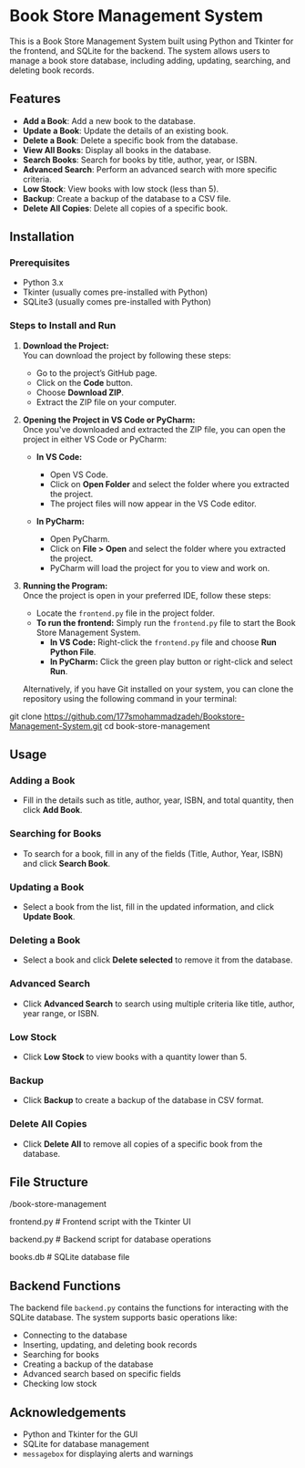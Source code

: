 
# Book Store Management System

This is a Book Store Management System built using Python and Tkinter for the frontend, and SQLite for the backend. 
The system allows users to manage a book store database, including adding, updating, searching, and deleting book records.

## Features

- **Add a Book**: Add a new book to the database.
- **Update a Book**: Update the details of an existing book.
- **Delete a Book**: Delete a specific book from the database.
- **View All Books**: Display all books in the database.
- **Search Books**: Search for books by title, author, year, or ISBN.
- **Advanced Search**: Perform an advanced search with more specific criteria.
- **Low Stock**: View books with low stock (less than 5).
- **Backup**: Create a backup of the database to a CSV file.
- **Delete All Copies**: Delete all copies of a specific book.

## Installation

### Prerequisites
- Python 3.x
- Tkinter (usually comes pre-installed with Python)
- SQLite3 (usually comes pre-installed with Python)

### Steps to Install and Run

1. **Download the Project:**  
   You can download the project by following these steps:  

   - Go to the project’s GitHub page.
   - Click on the **Code** button.
   - Choose **Download ZIP**.
   - Extract the ZIP file on your computer.

2. **Opening the Project in VS Code or PyCharm:**  
   Once you've downloaded and extracted the ZIP file, you can open the project in either VS Code or PyCharm:

   - **In VS Code:**  
     - Open VS Code.
     - Click on **Open Folder** and select the folder where you extracted the project.
     - The project files will now appear in the VS Code editor.

   - **In PyCharm:**  
     - Open PyCharm.
     - Click on **File > Open** and select the folder where you extracted the project.
     - PyCharm will load the project for you to view and work on.

3. **Running the Program:**  
   Once the project is open in your preferred IDE, follow these steps:  

   - Locate the `frontend.py` file in the project folder.
   - **To run the frontend:** Simply run the `frontend.py` file to start the Book Store Management System.
     - **In VS Code:** Right-click the `frontend.py` file and choose **Run Python File**.
     - **In PyCharm:** Click the green play button or right-click and select **Run**.

   Alternatively, if you have Git installed on your system, you can clone the repository using the following command in your terminal:

git clone https://github.com/177smohammadzadeh/Bookstore-Management-System.git
cd book-store-management

## Usage

### Adding a Book
- Fill in the details such as title, author, year, ISBN, and total quantity, then click **Add Book**.

### Searching for Books
- To search for a book, fill in any of the fields (Title, Author, Year, ISBN) and click **Search Book**.

### Updating a Book
- Select a book from the list, fill in the updated information, and click **Update Book**.

### Deleting a Book
- Select a book and click **Delete selected** to remove it from the database.

### Advanced Search
- Click **Advanced Search** to search using multiple criteria like title, author, year range, or ISBN.

### Low Stock
- Click **Low Stock** to view books with a quantity lower than 5.

### Backup
- Click **Backup** to create a backup of the database in CSV format.

### Delete All Copies
- Click **Delete All** to remove all copies of a specific book from the database.

## File Structure

/book-store-management

frontend.py    # Frontend script with the Tkinter UI

backend.py     # Backend script for database operations

books.db       # SQLite database file

## Backend Functions

The backend file `backend.py` contains the functions for interacting with the SQLite database. The system supports basic operations like:

- Connecting to the database
- Inserting, updating, and deleting book records
- Searching for books
- Creating a backup of the database
- Advanced search based on specific fields
- Checking low stock

## Acknowledgements

- Python and Tkinter for the GUI
- SQLite for database management
- `messagebox` for displaying alerts and warnings
